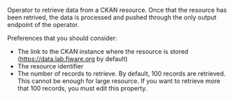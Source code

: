 Operator to retrieve data from a CKAN resource. Once that the resource has been retrived, the data is processed and pushed through the only output endpoint of the operator.

Preferences that you should consider:

* The link to the CKAN instance where the resource is stored (https://data.lab.fiware.org by default)
* The resource identifier
* The number of records to retrieve. By default, 100 records are retrieved. This cannot be enough for large resource. If you want to retrieve more that 100 records, you must edit this property.

